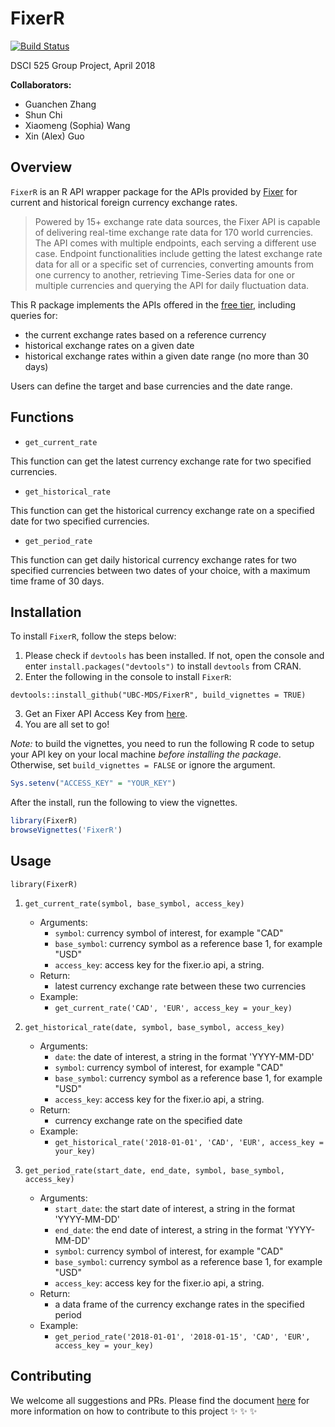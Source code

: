 # FixerR

[![Build Status](https://travis-ci.org/UBC-MDS/FixerR.svg?branch=master)](https://travis-ci.org/UBC-MDS/FixerR)

DSCI 525 Group Project, April 2018

**Collaborators:**

- Guanchen Zhang
- Shun Chi
- Xiaomeng (Sophia) Wang
- Xin (Alex) Guo

## Overview

`FixerR` is an R API wrapper package for the APIs provided by [Fixer](https://fixer.io) for current and historical foreign currency exchange rates.

> Powered by 15+ exchange rate data sources, the Fixer API is capable of delivering real-time exchange rate data for 170 world currencies. The API comes with multiple endpoints, each serving a different use case. Endpoint functionalities include getting the latest exchange rate data for all or a specific set of currencies, converting amounts from one currency to another, retrieving Time-Series data for one or multiple currencies and querying the API for daily fluctuation data.

This R package implements the APIs offered in the [free tier](https://fixer.io/product), including queries for:

- the current exchange rates based on a reference currency
- historical exchange rates on a given date
- historical exchange rates within a given date range (no more than 30 days)

Users can define the target and base currencies and the date range.

## Functions

- `get_current_rate`

This function can get the latest currency exchange rate for two specified currencies.

- `get_historical_rate`

This function can get the historical currency exchange rate on a specified date for two specified currencies.

- `get_period_rate`

This function can get daily historical currency exchange rates for two specified currencies between two dates of your choice, with a maximum time frame of 30 days.

## Installation

To install `FixerR`, follow the steps below:

1. Please check if `devtools` has been installed. If not, open the console and enter `install.packages("devtools")` to install `devtools` from CRAN.
2. Enter the following in the console to install `FixerR`:
```
devtools::install_github("UBC-MDS/FixerR", build_vignettes = TRUE)
```
3. Get an Fixer API Access Key from [here](https://fixer.io/product).
4. You are all set to go!

_Note:_ to build the vignettes, you need to run the following R code to setup your API key on your local machine _before installing the package_. Otherwise, set `build_vignettes = FALSE` or ignore the argument.

```r
Sys.setenv("ACCESS_KEY" = "YOUR_KEY")
```

After the install, run the following to view the vignettes.

```r
library(FixerR)
browseVignettes('FixerR')
```

## Usage

`library(FixerR)`

1. `get_current_rate(symbol, base_symbol, access_key)`
	- Arguments:
		- `symbol`: currency symbol of interest, for example "CAD"
		- `base_symbol`: currency symbol as a reference base 1, for example "USD"
		- `access_key`: access key for the fixer.io api, a string.
	- Return:
		- latest currency exchange rate between these two currencies
	- Example:
		- `get_current_rate('CAD', 'EUR', access_key = your_key)`

2. `get_historical_rate(date, symbol, base_symbol, access_key)`
	- Arguments:
		- `date`: the date of interest, a string in the format 'YYYY-MM-DD'
		- `symbol`: currency symbol of interest, for example "CAD"
		- `base_symbol`: currency symbol as a reference base 1, for example "USD"
		- `access_key`: access key for the fixer.io api, a string.
	- Return:
		- currency exchange rate on the specified date
	- Example:
		- `get_historical_rate('2018-01-01', 'CAD', 'EUR', access_key = your_key)`

3. `get_period_rate(start_date, end_date, symbol, base_symbol, access_key)`
	- Arguments:
		- `start_date`: the start date of interest, a string in the format 'YYYY-MM-DD'
		- `end_date`: the end date of interest, a string in the format 'YYYY-MM-DD'
		- `symbol`: currency symbol of interest, for example "CAD"
		- `base_symbol`: currency symbol as a reference base 1, for example "USD"
		- `access_key`: access key for the fixer.io api, a string.
	- Return:
		- a data frame of the currency exchange rates in the specified period
	- Example:
		- `get_period_rate('2018-01-01', '2018-01-15', 'CAD', 'EUR', access_key = your_key)`

## Contributing

We welcome all suggestions and PRs. Please find the document [here](CONTRIBUTING.md) for more information on how to contribute to this project :sparkles: :sparkles: :sparkles:
